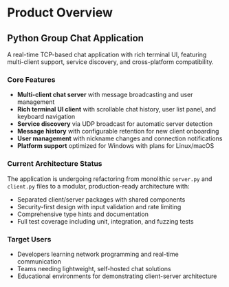# Product Overview

## Python Group Chat Application

A real-time TCP-based chat application with rich terminal UI, featuring multi-client support, service discovery, and cross-platform compatibility.

### Core Features
- **Multi-client chat server** with message broadcasting and user management
- **Rich terminal UI client** with scrollable chat history, user list panel, and keyboard navigation
- **Service discovery** via UDP broadcast for automatic server detection
- **Message history** with configurable retention for new client onboarding
- **User management** with nickname changes and connection notifications
- **Platform support** optimized for Windows with plans for Linux/macOS

### Current Architecture Status
The application is undergoing refactoring from monolithic `server.py` and `client.py` files to a modular, production-ready architecture with:
- Separated client/server packages with shared components
- Security-first design with input validation and rate limiting
- Comprehensive type hints and documentation
- Full test coverage including unit, integration, and fuzzing tests

### Target Users
- Developers learning network programming and real-time communication
- Teams needing lightweight, self-hosted chat solutions
- Educational environments for demonstrating client-server architecture